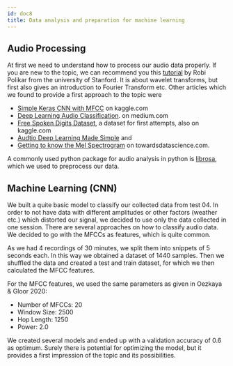 ```yaml
---
id: doc8
title: Data analysis and preparation for machine learning
---
```


## Audio Processing 

At first we need to understand how to process our audio data properly. If you are new to the topic, we can recommend you this [tutorial](https://ccrma.stanford.edu/~unjung/mylec/WTpart1.html ) by Robi Polikar from the university of Stanford. It is about wavelet transforms, but first also gives an introduction to Fourier Transform etc.
Other articles which we found to provide a first approach to the topic were
- [Simple Keras CNN with MFCC](https://www.kaggle.com/ashirahama/simple-keras-cnn-with-mfcc) on kaggle.com
- [Deep Learning Audio Classification](https://medium.com/analytics-vidhya/deep-learning-audio-classification-fcbed546a2dd ). on medium.com
- [Free Spoken Digits Dataset](https://www.kaggle.com/datasets/alanchn31/free-spoken-digits), a dataset for first attempts, also on kaggle.com
- [Audtio Deep Learning Made Simple](https://towardsdatascience.com/audio-deep-learning-made-simple-sound-classification-step-by-step-cebc936bbe5) and 
- [Getting to know the Mel Spectrogram](https://towardsdatascience.com/getting-to-know-the-mel-spectrogram-31bca3e2d9d0) on towardsdatascience.com.
    
A commonly used python package for audio analysis in python is [librosa](https://librosa.org/doc/main/index.html), which we used to preprocess our data.


## Machine Learning (CNN)

We built a quite basic model to classify our collected data from test 04. In order to not have data with different amplitudes or other factors (weather etc.) which distorted our signal, we decided to use only the data collected in one session. 
There are several approaches on how to classify audio data. We decided to go with the MFCCs as features, which is quite common.

As we had 4 recordings of 30 minutes, we split them into snippets of 5 seconds each. In this way we obtained a dataset of 1440 samples.
Then we shuffled the data and created a test and train dataset, for which we then calculated the MFCC features.

For the MFCC features, we used the same parameters as given in Oezkaya & Gloor 2020: 
- Number of MFCCs: 20
- Window Size: 2500
- Hop Length: 1250
- Power: 2.0

We created several models and ended up with a validation accuracy of 0.6 as optimum. Surely there is potential for optimizing the model, but it provides a first impression of the topic and its possibilities. 
